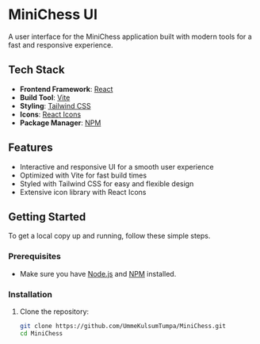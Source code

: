 # MiniChess UI

A user interface for the MiniChess application built with modern tools for a fast and responsive experience.

## Tech Stack

- **Frontend Framework**: [React](https://reactjs.org/)
- **Build Tool**: [Vite](https://vitejs.dev/)
- **Styling**: [Tailwind CSS](https://tailwindcss.com/)
- **Icons**: [React Icons](https://react-icons.github.io/react-icons/)
- **Package Manager**: [NPM](https://www.npmjs.com/)

## Features

- Interactive and responsive UI for a smooth user experience
- Optimized with Vite for fast build times
- Styled with Tailwind CSS for easy and flexible design
- Extensive icon library with React Icons

## Getting Started

To get a local copy up and running, follow these simple steps.

### Prerequisites

- Make sure you have [Node.js](https://nodejs.org/) and [NPM](https://www.npmjs.com/) installed.

### Installation

1. Clone the repository:

   ```bash
   git clone https://github.com/UmmeKulsumTumpa/MiniChess.git
   cd MiniChess
